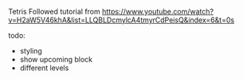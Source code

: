 Tetris
Followed tutorial from https://www.youtube.com/watch?v=H2aW5V46khA&list=LLQBLDcmylcA4tmyrCdPeisQ&index=6&t=0s

todo:

- styling
- show upcoming block
- different levels
